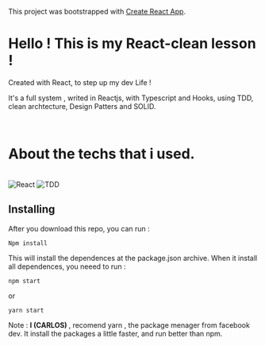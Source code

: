 This project was bootstrapped with [Create React App](https://github.com/facebook/create-react-app).

# Hello ! This is my React-clean lesson !

Created with React, to step up my dev Life !

It's a full system , writed in Reactjs, with Typescript and Hooks, using TDD, clean archtecture, Design Patters and SOLID.

<br />

# About the techs that i used.

<br/>

<img alt="React" src="https://img.shields.io/badge/-React-45b8d8?style=for-the-badge&logo=react&logoColor=white" />
<img alt="TDD" src="https://img.shields.io/badge/TDD-{?style=for-the-badge&logo=testing-library&logoColor=black" />

## Installing

After you download this repo, you can run :

`Npm install`

This will install the dependences at the package.json archive.
When it install all dependences, you neeed to run :

`npm start`

or

`yarn start `

Note : <strong> I (CARLOS) </strong>, recomend yarn , the package menager from facebook dev. It install the packages a little faster, and run better than npm.
